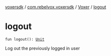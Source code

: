 [voxersdk](../../index.md) / [com.rebelvox.voxersdk](../index.md) / [Voxer](index.md) / [logout](./logout.md)

# logout

`fun logout(): `[`Unit`](https://kotlinlang.org/api/latest/jvm/stdlib/kotlin/-unit/index.html)

Log out the previously logged in user

